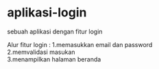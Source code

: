 # aplikasi-login
sebuah aplikasi dengan fitur login

Alur fitur login :
1.memasukkan email dan password<br>
2.memvalidasi masukan<br>
3.menampilkan halaman beranda 

